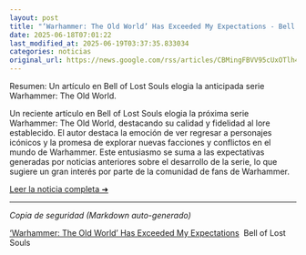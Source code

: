 ```yaml
---
layout: post
title: "‘Warhammer: The Old World’ Has Exceeded My Expectations - Bell of Lost Souls"
date: 2025-06-18T07:01:22
last_modified_at: 2025-06-19T03:37:35.833034
categories: noticias
original_url: https://news.google.com/rss/articles/CBMingFBVV95cUxOTlh4Wm5CMjRGNm9PaG9SbkdaaDA0WHZDbElEVmRTdnQtaHdNWjg0SzExeEp3Tm96WVd3bzZFN2pUUUFSUDJWNGM5bklFYVowNkc0ZjNlSXllbWJCeWlYSVoyaWZkMlNPY3Bia1RKdHJnMXUzdkEtSUVPeWZ6clJDSUhVWE1oQXJVODJSc1JvOURSTXlFRmNXTlVfY0RkUQ?oc=5
---
```


Resumen: Un artículo en Bell of Lost Souls elogia la anticipada serie Warhammer: The Old World.

Un reciente artículo en Bell of Lost Souls elogia la próxima serie Warhammer: The Old World, destacando su calidad y fidelidad al lore establecido. El autor destaca la emoción de ver regresar a personajes icónicos y la promesa de explorar nuevas facciones y conflictos en el mundo de Warhammer. Este entusiasmo se suma a las expectativas generadas por noticias anteriores sobre el desarrollo de la serie, lo que sugiere un gran interés por parte de la comunidad de fans de Warhammer.

[Leer la noticia completa ➜](https://news.google.com/rss/articles/CBMingFBVV95cUxOTlh4Wm5CMjRGNm9PaG9SbkdaaDA0WHZDbElEVmRTdnQtaHdNWjg0SzExeEp3Tm96WVd3bzZFN2pUUUFSUDJWNGM5bklFYVowNkc0ZjNlSXllbWJCeWlYSVoyaWZkMlNPY3Bia1RKdHJnMXUzdkEtSUVPeWZ6clJDSUhVWE1oQXJVODJSc1JvOURSTXlFRmNXTlVfY0RkUQ?oc=5)

---
*Copia de seguridad (Markdown auto-generado)*

[‘Warhammer: The Old World’ Has Exceeded My Expectations](https://news.google.com/rss/articles/CBMingFBVV95cUxOTlh4Wm5CMjRGNm9PaG9SbkdaaDA0WHZDbElEVmRTdnQtaHdNWjg0SzExeEp3Tm96WVd3bzZFN2pUUUFSUDJWNGM5bklFYVowNkc0ZjNlSXllbWJCeWlYSVoyaWZkMlNPY3Bia1RKdHJnMXUzdkEtSUVPeWZ6clJDSUhVWE1oQXJVODJSc1JvOURSTXlFRmNXTlVfY0RkUQ?oc=5)  Bell of Lost Souls
